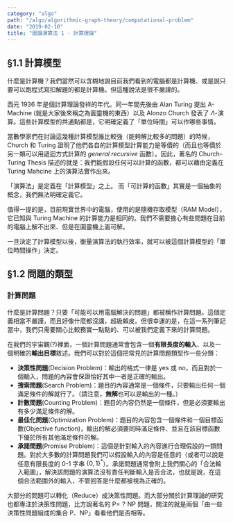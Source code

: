 ```yaml
---
category: "algo"
path: "/algo/algorithmic-graph-theory/computational-problem"
date: "2019-02-10"
title: "圖論演算法 1 - 計算理論"
---
```


## §1.1 計算模型

什麼是計算機？我們當然可以含糊地說目前我們看到的電腦都是計算機、或是說只要可以跑程式寫扣解題的都是計算機。但這種說法是很不嚴謹的。

西元 1936 年是個計算理論發祥的年代。同一年間先後由 Alan Turing 提出 A-Machine (就是大家後來稱之為圖靈機的東西）以及 Alonzo Church 發表了 $\Lambda$-演算。這些計算模型的共通點都是，它明確定義了「單位時間」可以作哪些事情。

當數學家們在討論這幾種計算模型誰比較強（能夠解比較多的問題）的時候，Church 和 Turing 證明了他們各自的計算模型計算能力是等價的（而且也等價於另一類可以用遞迴方式計算的 *general recursive* 函數）。因此，著名的 Church-Turing Thesis 描述的就是：我們能假設任何可以計算的函數，都可以藉由定義在 Turing Mahcine 上的演算法實作出來。

<note>「演算法」是定義在「計算模型」之上。
而「可計算的函數」其實是一個抽象的概念，我們無法明確定義它。
</note>

值得一提的是，目前現實世界中的電腦，使用的是隨機存取模型（RAM Model），它已知與 Turing Machine 的計算能力是相同的。我們不需要擔心有些問題在目前的電腦上解不出來、但是在圖靈機上面可解。

一旦決定了計算模型以後，衡量演算法的執行效率，就可以被這個計算模型的「單位時間操作」決定。

## §1.2 問題的類型

### 計算問題

什麼是計算問題？只要「可能可以用電腦解決的問題」都被稱作計算問題。這個定義相當不嚴謹，而且好像什麼都沒講，超級賴皮。但很幸運的是，在這一系列筆記當中，我們只需要關心比較務實一點點的、可以被我們定義下來的計算問題。

在我們的宇宙觀(?)裡面，一個計算問題通常會包含一個**有限長度的輸入**、以及一個明確的**輸出目標**敘述。我們可以對於這個把常見的計算問題類型作一些分類：

* **決策性問題**(Decision Problem)：輸出的格式一律是 yes 或 no，而且對於一個輸入，問題的內容會保證恰好其中一者是正確的輸出。
* **搜索問題**(Search Problem)：題目的內容通常是一個條件，只要輸出任何一個滿足條件的解就行了。（請注意，**無解**也可以是輸出的一種。）
* **計數問題**(Counting Problem)：題目的內容仍然是一個條件，但是必須要輸出有多少滿足條件的解。
* **最佳化問題**(Optimization Problem)：題目的內容包含一個條件和一個目標函數(Objective function)，輸出的解必須要同時滿足條件、並且在該目標函數下優於所有其他滿足條件的解。
* **承諾問題**(Promise Problem)：這個是針對輸入的內容進行合理假設的一類問題。對於大多數的計算問題我們可以假設輸入的內容是任意的（或者可以說是任意有限長度的 0-1 字串 $\{0, 1\}^*$）。承諾問題通常會附上我們關心的「合法輸入範圍」，解決該問題的演算法沒有責任判斷輸入是否合法，也就是說，在這個合法範圍外的輸入，不管回答是什麼都被視為正確的。

<note>大部分的問題可以轉化（Reduce）成決策性問題。而大部分關於計算理論的研究也都專注於決策性問題，比方說著名的 $\mathsf{P}=\!\!\!\!?\,\,\mathsf{NP}$ 問題，關注的就是兩個「由一些決策性問題組成的集合 $\mathsf{P}$、$\mathsf{NP}$」看看他們是否相等。
</note>

